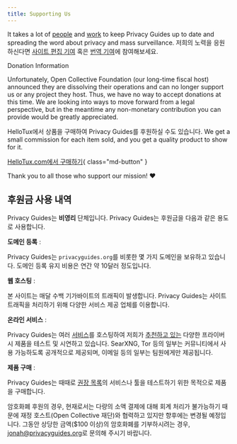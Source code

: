 ```yaml
---
title: Supporting Us
---
```


<!-- markdownlint-disable MD036 -->
It takes a lot of [people](contributors.md) and [work](https://github.com/privacyguides/privacyguides.org/pulse/monthly) to keep Privacy Guides up to date and spreading the word about privacy and mass surveillance. 저희의 노력을 응원하신다면 [사이트 편집 기여](https://github.com/privacyguides/privacyguides.org) 혹은 [번역 기여](https://crowdin.com/project/privacyguides)에 참여해보세요.

<div class="admonition failure" markdown>
<p class="admonition-title">Donation Information</p>

Unfortunately, Open Collective Foundation (our long-time fiscal host) announced they are dissolving their operations and can no longer support us or any project they host. Thus, we have no way to accept donations at this time. We are looking into ways to move forward from a legal perspective, but in the meantime any non-monetary contribution you can provide would be greatly appreciated.

</div>

HelloTux에서 상품을 구매하여 Privacy Guides를 후원하실 수도 있습니다. We get a small commission for each item sold, and you get a quality product to show for it.

[HelloTux.com에서 구매하기](https://hellotux.com/privacyguides){ class="md-button" }

Thank you to all those who support our mission! :heart:

## 후원금 사용 내역

Privacy Guides는 **비영리** 단체입니다. Privacy Guides는 후원금을 다음과 같은 용도로 사용합니다.

**도메인 등록**
:

Privacy Guides는 `privacyguides.org`를 비롯한 몇 가지 도메인을 보유하고 있습니다. 도메인 등록 유지 비용은 연간 약 10달러 정도입니다.

**웹 호스팅**
:

본 사이트는 매달 수백 기가바이트의 트래픽이 발생합니다. Privacy Guides는 사이트 트래픽을 처리하기 위해 다양한 서비스 제공 업체를 이용합니다.

**온라인 서비스**
:

Privacy Guides는 여러 [서비스](https://privacyguides.net)를 호스팅하여 저희가 [추천하고 있는](../tools.md) 다양한 프라이버시 제품을 테스트 및 시연하고 있습니다. SearXNG, Tor 등의 일부는 커뮤니티에서 사용 가능하도록 공개적으로 제공되며, 이메일 등의 일부는 팀원에게만 제공됩니다.

**제품 구매**
:

Privacy Guides는 때때로 [권장 목록](../tools.md)의 서비스나 툴을 테스트하기 위한 목적으로 제품을 구매합니다.

암호화폐 후원의 경우, 현재로서는 다량의 소액 결제에 대해 회계 처리가 불가능하기 때문에 재정 호스트(Open Collective 재단)와 협력하고 있지만 향후에는 변경될 예정입니다. 그동안 상당한 금액($100 이상)의 암호화폐를 기부하시려는 경우, [jonah@privacyguides.org](mailto:jonah@privacyguides.org)로 문의해 주시기 바랍니다.
